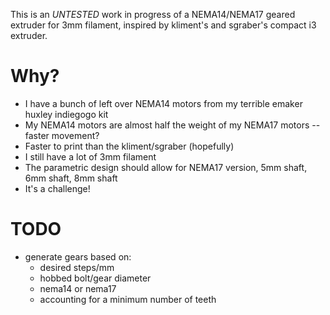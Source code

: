 This is an *UNTESTED* work in progress of a NEMA14/NEMA17 geared extruder for 3mm filament, inspired by kliment's and sgraber's compact i3 extruder.

# Why?

* I have a bunch of left over NEMA14 motors from my terrible emaker huxley indiegogo kit
* My NEMA14 motors are almost half the weight of my NEMA17 motors -- faster movement?
* Faster to print than the kliment/sgraber (hopefully)
* I still have a lot of 3mm filament
* The parametric design should allow for NEMA17 version, 5mm shaft, 6mm shaft, 8mm shaft
* It's a challenge!

# TODO
* generate gears based on:
  * desired steps/mm
  * hobbed bolt/gear diameter
  * nema14 or nema17
  * accounting for a minimum number of teeth
